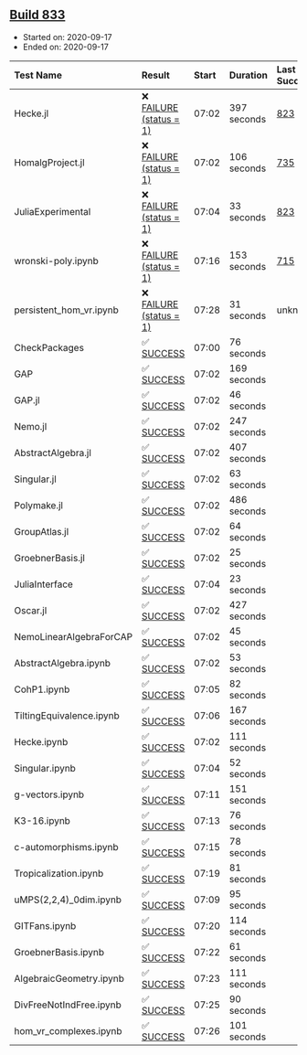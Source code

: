 ## [Build 833](https://oscarci.mathematik.uni-kl.de/job/oscar-stable/833/)

* Started on: 2020-09-17
* Ended on: 2020-09-17

| Test Name    | Result | Start | Duration | Last Success | First Failure |
|:-------------|:-------|:------|:---------|:-------------|:--------------|
| Hecke.jl | ❌ [FAILURE (status = 1)](https://oscarci.mathematik.uni-kl.de/job/oscar-stable/833/artifact/logs/build-833/Hecke.jl.log) | 07:02 | 397 seconds | [823](https://oscarci.mathematik.uni-kl.de/job/oscar-stable/823/) | [824](https://oscarci.mathematik.uni-kl.de/job/oscar-stable/824/) |
| HomalgProject.jl | ❌ [FAILURE (status = 1)](https://oscarci.mathematik.uni-kl.de/job/oscar-stable/833/artifact/logs/build-833/HomalgProject.jl.log) | 07:02 | 106 seconds | [735](https://oscarci.mathematik.uni-kl.de/job/oscar-stable/735/) | [736](https://oscarci.mathematik.uni-kl.de/job/oscar-stable/736/) |
| JuliaExperimental | ❌ [FAILURE (status = 1)](https://oscarci.mathematik.uni-kl.de/job/oscar-stable/833/artifact/logs/build-833/JuliaExperimental.log) | 07:04 | 33 seconds | [823](https://oscarci.mathematik.uni-kl.de/job/oscar-stable/823/) | [824](https://oscarci.mathematik.uni-kl.de/job/oscar-stable/824/) |
| wronski-poly.ipynb | ❌ [FAILURE (status = 1)](https://oscarci.mathematik.uni-kl.de/job/oscar-stable/833/artifact/logs/build-833/wronski-poly.ipynb.log) | 07:16 | 153 seconds | [715](https://oscarci.mathematik.uni-kl.de/job/oscar-stable/715/) | [716](https://oscarci.mathematik.uni-kl.de/job/oscar-stable/716/) |
| persistent_hom_vr.ipynb | ❌ [FAILURE (status = 1)](https://oscarci.mathematik.uni-kl.de/job/oscar-stable/833/artifact/logs/build-833/persistent_hom_vr.ipynb.log) | 07:28 | 31 seconds | unknown | unknown |
| CheckPackages | ✅ [SUCCESS](https://oscarci.mathematik.uni-kl.de/job/oscar-stable/833/artifact/logs/build-833/CheckPackages.log) | 07:00 | 76 seconds |  |  |
| GAP | ✅ [SUCCESS](https://oscarci.mathematik.uni-kl.de/job/oscar-stable/833/artifact/logs/build-833/GAP.log) | 07:02 | 169 seconds |  |  |
| GAP.jl | ✅ [SUCCESS](https://oscarci.mathematik.uni-kl.de/job/oscar-stable/833/artifact/logs/build-833/GAP.jl.log) | 07:02 | 46 seconds |  |  |
| Nemo.jl | ✅ [SUCCESS](https://oscarci.mathematik.uni-kl.de/job/oscar-stable/833/artifact/logs/build-833/Nemo.jl.log) | 07:02 | 247 seconds |  |  |
| AbstractAlgebra.jl | ✅ [SUCCESS](https://oscarci.mathematik.uni-kl.de/job/oscar-stable/833/artifact/logs/build-833/AbstractAlgebra.jl.log) | 07:02 | 407 seconds |  |  |
| Singular.jl | ✅ [SUCCESS](https://oscarci.mathematik.uni-kl.de/job/oscar-stable/833/artifact/logs/build-833/Singular.jl.log) | 07:02 | 63 seconds |  |  |
| Polymake.jl | ✅ [SUCCESS](https://oscarci.mathematik.uni-kl.de/job/oscar-stable/833/artifact/logs/build-833/Polymake.jl.log) | 07:02 | 486 seconds |  |  |
| GroupAtlas.jl | ✅ [SUCCESS](https://oscarci.mathematik.uni-kl.de/job/oscar-stable/833/artifact/logs/build-833/GroupAtlas.jl.log) | 07:02 | 64 seconds |  |  |
| GroebnerBasis.jl | ✅ [SUCCESS](https://oscarci.mathematik.uni-kl.de/job/oscar-stable/833/artifact/logs/build-833/GroebnerBasis.jl.log) | 07:02 | 25 seconds |  |  |
| JuliaInterface | ✅ [SUCCESS](https://oscarci.mathematik.uni-kl.de/job/oscar-stable/833/artifact/logs/build-833/JuliaInterface.log) | 07:04 | 23 seconds |  |  |
| Oscar.jl | ✅ [SUCCESS](https://oscarci.mathematik.uni-kl.de/job/oscar-stable/833/artifact/logs/build-833/Oscar.jl.log) | 07:02 | 427 seconds |  |  |
| NemoLinearAlgebraForCAP | ✅ [SUCCESS](https://oscarci.mathematik.uni-kl.de/job/oscar-stable/833/artifact/logs/build-833/NemoLinearAlgebraForCAP.log) | 07:02 | 45 seconds |  |  |
| AbstractAlgebra.ipynb | ✅ [SUCCESS](https://oscarci.mathematik.uni-kl.de/job/oscar-stable/833/artifact/logs/build-833/AbstractAlgebra.ipynb.log) | 07:02 | 53 seconds |  |  |
| CohP1.ipynb | ✅ [SUCCESS](https://oscarci.mathematik.uni-kl.de/job/oscar-stable/833/artifact/logs/build-833/CohP1.ipynb.log) | 07:05 | 82 seconds |  |  |
| TiltingEquivalence.ipynb | ✅ [SUCCESS](https://oscarci.mathematik.uni-kl.de/job/oscar-stable/833/artifact/logs/build-833/TiltingEquivalence.ipynb.log) | 07:06 | 167 seconds |  |  |
| Hecke.ipynb | ✅ [SUCCESS](https://oscarci.mathematik.uni-kl.de/job/oscar-stable/833/artifact/logs/build-833/Hecke.ipynb.log) | 07:02 | 111 seconds |  |  |
| Singular.ipynb | ✅ [SUCCESS](https://oscarci.mathematik.uni-kl.de/job/oscar-stable/833/artifact/logs/build-833/Singular.ipynb.log) | 07:04 | 52 seconds |  |  |
| g-vectors.ipynb | ✅ [SUCCESS](https://oscarci.mathematik.uni-kl.de/job/oscar-stable/833/artifact/logs/build-833/g-vectors.ipynb.log) | 07:11 | 151 seconds |  |  |
| K3-16.ipynb | ✅ [SUCCESS](https://oscarci.mathematik.uni-kl.de/job/oscar-stable/833/artifact/logs/build-833/K3-16.ipynb.log) | 07:13 | 76 seconds |  |  |
| c-automorphisms.ipynb | ✅ [SUCCESS](https://oscarci.mathematik.uni-kl.de/job/oscar-stable/833/artifact/logs/build-833/c-automorphisms.ipynb.log) | 07:15 | 78 seconds |  |  |
| Tropicalization.ipynb | ✅ [SUCCESS](https://oscarci.mathematik.uni-kl.de/job/oscar-stable/833/artifact/logs/build-833/Tropicalization.ipynb.log) | 07:19 | 81 seconds |  |  |
| uMPS(2,2,4)_0dim.ipynb | ✅ [SUCCESS](https://oscarci.mathematik.uni-kl.de/job/oscar-stable/833/artifact/logs/build-833/uMPS-2-2-4-_0dim.ipynb.log) | 07:09 | 95 seconds |  |  |
| GITFans.ipynb | ✅ [SUCCESS](https://oscarci.mathematik.uni-kl.de/job/oscar-stable/833/artifact/logs/build-833/GITFans.ipynb.log) | 07:20 | 114 seconds |  |  |
| GroebnerBasis.ipynb | ✅ [SUCCESS](https://oscarci.mathematik.uni-kl.de/job/oscar-stable/833/artifact/logs/build-833/GroebnerBasis.ipynb.log) | 07:22 | 61 seconds |  |  |
| AlgebraicGeometry.ipynb | ✅ [SUCCESS](https://oscarci.mathematik.uni-kl.de/job/oscar-stable/833/artifact/logs/build-833/AlgebraicGeometry.ipynb.log) | 07:23 | 111 seconds |  |  |
| DivFreeNotIndFree.ipynb | ✅ [SUCCESS](https://oscarci.mathematik.uni-kl.de/job/oscar-stable/833/artifact/logs/build-833/DivFreeNotIndFree.ipynb.log) | 07:25 | 90 seconds |  |  |
| hom_vr_complexes.ipynb | ✅ [SUCCESS](https://oscarci.mathematik.uni-kl.de/job/oscar-stable/833/artifact/logs/build-833/hom_vr_complexes.ipynb.log) | 07:26 | 101 seconds |  |  |
